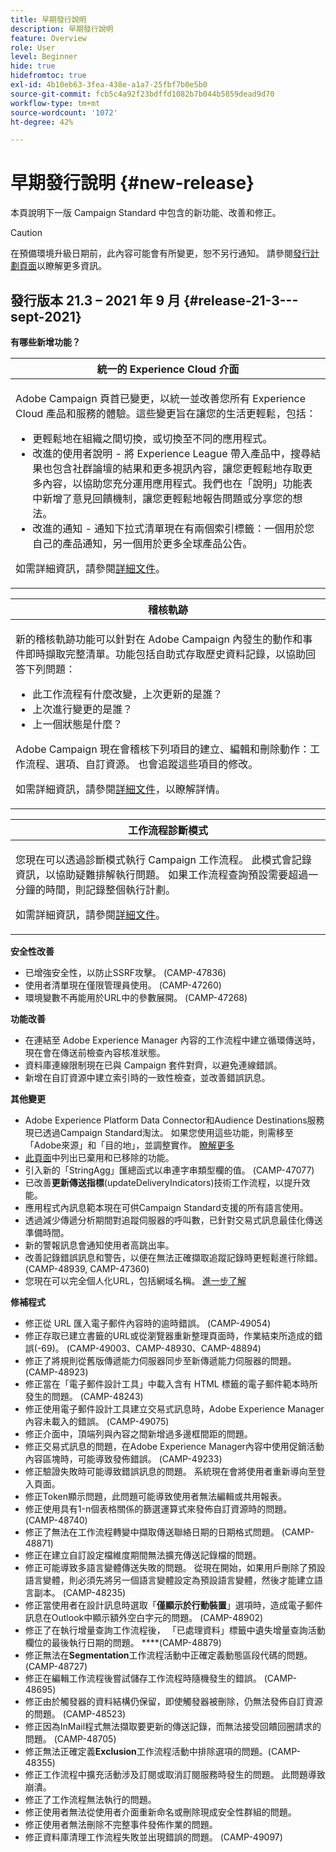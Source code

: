 ```yaml
---
title: 早期發行說明
description: 早期發行說明
feature: Overview
role: User
level: Beginner
hide: true
hidefromtoc: true
exl-id: 4b10eb63-3fea-438e-a1a7-25fbf7b0e5b0
source-git-commit: fcb5c4a92f23bdffd1082b7b044b5859dead9d70
workflow-type: tm+mt
source-wordcount: '1072'
ht-degree: 42%

---
```


# 早期發行說明 {#new-release}

本頁說明下一版 Campaign Standard 中包含的新功能、改善和修正。

>[!CAUTION]
>
> 在預備環境升級日期前，此內容可能會有所變更，恕不另行通知。 請參閱[發行計劃頁面](../../rn/using/release-planning.md)以瞭解更多資訊。

## 發行版本 21.3 – 2021 年 9 月 {#release-21-3---sept-2021}

**有哪些新增功能？**


<table> 
<thead> 
<tr> 
<th> <strong>統一的 Experience Cloud 介面</strong><br /> </th> 
</tr> 
</thead> 
<tbody> 
<tr> 
<td>
<p>Adobe Campaign 頁首已變更，以統一並改善您所有 Experience Cloud 產品和服務的體驗。這些變更旨在讓您的生活更輕鬆，包括：</p>
<ul>
<li>更輕鬆地在組織之間切換，或切換至不同的應用程式。</li>
<li>改進的使用者說明 - 將 Experience League 帶入產品中，搜尋結果也包含社群論壇的結果和更多視訊內容，讓您更輕鬆地存取更多內容，以協助您充分運用應用程式。我們也在「說明」功能表中新增了意見回饋機制，讓您更輕鬆地報告問題或分享您的想法。</li>
<li>改進的通知 - 通知下拉式清單現在有兩個索引標籤：一個用於您自己的產品通知，另一個用於更多全球產品公告。</li>
</ul>
<p>如需詳細資訊，請參閱<a href="../../start/using/interface-description.md#top-bar">詳細文件</a>。
</p>
</td> 
</tr> 
</tbody> 
</table>

<table> 
<thead> 
<tr> 
<th> <strong>稽核軌跡</strong><br /> </th> 
</tr> 
</thead> 
<tbody> 
<tr> 
<td>
<p>新的稽核軌跡功能可以針對在 Adobe Campaign 內發生的動作和事件即時擷取完整清單。功能包括自助式存取歷史資料記錄，以協助回答下列問題：</p>
<ul>
<li>此工作流程有什麼改變，上次更新的是誰？</li>
<li>上次進行變更的是誰？</li>
<li>上一個狀態是什麼？</li>
</ul>
<p>Adobe Campaign 現在會稽核下列項目的建立、編輯和刪除動作：工作流程、選項、自訂資源。 也會追蹤這些項目的修改。</p>
<p>如需詳細資訊，請參閱<a href="../../administration/using/audit.md">詳細文件</a>，以瞭解詳情。</p>
</td> 
</tr> 
</tbody> 
</table>


<table> 
<thead> 
<tr> 
<th> <strong>工作流程診斷模式</strong><br /> </th> 
</tr> 
</thead> 
<tbody> 
<tr> 
<td>
<p>您現在可以透過診斷模式執行 Campaign 工作流程。 此模式會記錄資訊，以協助疑難排解執行問題。 如果工作流程查詢預設需要超過一分鐘的時間，則記錄整個執行計劃。</p>
<p>如需詳細資訊，請參閱<a href="../../automating/using/managing-execution-options.md">詳細文件</a>。</p>
</td> 
</tr> 
</tbody> 
</table>

**安全性改善**

* 已增強安全性，以防止SSRF攻擊。 (CAMP-47836)
* 使用者清單現在僅限管理員使用。 (CAMP-47260)
* 環境變數不再能用於URL中的參數展開。 (CAMP-47268)

**功能改善**

* 在連結至 Adobe Experience Manager 內容的工作流程中建立循環傳送時，現在會在傳送前檢查內容核准狀態。
* 資料庫連線限制現在已與 Campaign 套件對齊，以避免連線錯誤。
* 新增在自訂資源中建立索引時的一致性檢查，並改善錯誤訊息。

**其他變更**

* Adobe Experience Platform Data Connector和Audience Destinations服務現已透過Campaign Standard淘汰。 如果您使用這些功能，則需移至「Adobe來源」和「目的地」，並調整實作。 [瞭解更多](../../integrating/using/get-started-sources-destinations.md)
* [此頁面](deprecated-features.md)中列出已棄用和已移除的功能。
* 引入新的「StringAgg」匯總函式以串連字串類型欄的值。 (CAMP-47077)
* 已改善&#x200B;**更新傳送指標**(updateDeliveryIndicators)技術工作流程，以提升效能。
* 應用程式內訊息範本現在可供Campaign Standard支援的所有語言使用。
* 透過減少傳遞分析期間對追蹤伺服器的呼叫數，已針對交易式訊息最佳化傳送準備時間。
* 新的警報訊息會通知使用者高跳出率。
* 改善記錄錯誤訊息和警告，以便在無法正確擷取追蹤記錄時更輕鬆進行除錯。 (CAMP-48939, CAMP-47360)
* 您現在可以完全個人化URL，包括網域名稱。 [進一步了解](../../designing/using/personalization.md#personalizing-urls)

**修補程式**

* 修正從 URL 匯入電子郵件內容時的逾時錯誤。 (CAMP-49054)
* 修正存取已建立書籤的URL或從瀏覽器重新整理頁面時，作業結束所造成的錯誤(-69)。 (CAMP-49003、CAMP-48930、CAMP-48894)
* 修正了將規則從舊版傳遞能力伺服器同步至新傳遞能力伺服器的問題。 (CAMP-48923)
* 修正當在「電子郵件設計工具」中載入含有 HTML 標籤的電子郵件範本時所發生的問題。 (CAMP-48243)
* 修正使用電子郵件設計工具建立交易式訊息時，Adobe Experience Manager內容未載入的錯誤。 (CAMP-49075)
* 修正介面中，頂端列與內容之間新增過多邊框間距的問題。
* 修正交易式訊息的問題，在Adobe Experience Manager內容中使用促銷活動內容區塊時，可能導致發佈錯誤。 (CAMP-49233)
* 修正驗證失敗時可能導致錯誤訊息的問題。 系統現在會將使用者重新導向至登入頁面。
* 修正Token顯示問題，此問題可能導致使用者無法編輯或共用報表。
* 修正使用具有1-n個表格關係的篩選運算式來發佈自訂資源時的問題。 (CAMP-48740)
* 修正了無法在工作流程轉變中擷取傳送聯絡日期的日期格式問題。 (CAMP-48871)
* 修正在建立自訂設定檔維度期間無法擴充傳送記錄檔的問題。
* 修正可能導致多語言變體傳送失敗的問題。 從現在開始，如果用戶刪除了預設語言變體，則必須先將另一個語言變體設定為預設語言變體，然後才能建立語言副本。 (CAMP-48235)
* 修正當使用者在設計訊息時選取「**僅顯示於行動裝置**」選項時，造成電子郵件訊息在Outlook中顯示額外空白字元的問題。 (CAMP-48902)
* 修正了在執行增量查詢工作流程後， 「已處理資料」標籤中遺失增量查詢活動欄位的最後執行日期的問題。 ****(CAMP-48879)
* 修正無法在&#x200B;**Segmentation**&#x200B;工作流程活動中正確定義動態區段代碼的問題。 (CAMP-48727)
* 修正在編輯工作流程後嘗試儲存工作流程時隨機發生的錯誤。 (CAMP-48695)
* 修正由於觸發器的資料結構仍保留，即使觸發器被刪除，仍無法發佈自訂資源的問題。 (CAMP-48523)
* 修正因為InMail程式無法擷取要更新的傳送記錄，而無法接受回饋回圈請求的問題。 (CAMP-48705)
* 修正無法正確定義&#x200B;**Exclusion**&#x200B;工作流程活動中排除選項的問題。(CAMP-48355)
* 修正工作流程中擴充活動涉及訂閱或取消訂閱服務時發生的問題。 此問題導致崩潰。
* 修正了工作流程無法執行的問題。
* 修正使用者無法從使用者介面重新命名或刪除現成安全性群組的問題。
* 修正使用者無法刪除不完整事件發佈作業的問題。
* 修正資料庫清理工作流程失敗並出現錯誤的問題。 (CAMP-49097)
